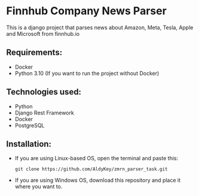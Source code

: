 # Finnhub Company News Parser

This is a django project that parses news about Amazon, Meta, Tesla, Apple and Microsoft from finnhub.io

## Requirements: ##
- Docker
- Python 3.10 (If you want to run the project without Docker)

## Technologies used: ##
- Python
- Django Rest Framework
- Docker
- PostgreSQL

## Installation: ##
- If you are using Linux-based OS, open the terminal and paste this:

  ```
  git clone https://github.com/AldyKey/zmrn_parser_task.git
  ```
- If you are using Windows OS, download this repository and place it where you want to.
  
